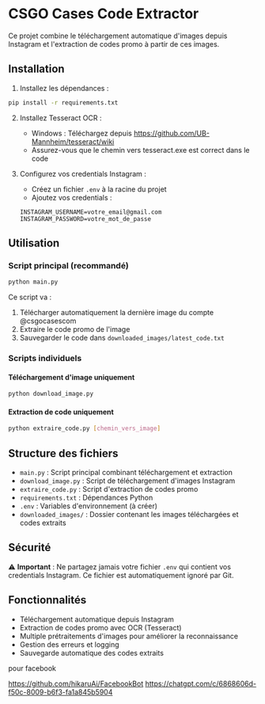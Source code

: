 # CSGO Cases Code Extractor

Ce projet combine le téléchargement automatique d'images depuis Instagram et l'extraction de codes promo à partir de ces images.

## Installation

1. Installez les dépendances :
```bash
pip install -r requirements.txt
```

2. Installez Tesseract OCR :
   - Windows : Téléchargez depuis https://github.com/UB-Mannheim/tesseract/wiki
   - Assurez-vous que le chemin vers tesseract.exe est correct dans le code

3. Configurez vos credentials Instagram :
   - Créez un fichier `.env` à la racine du projet
   - Ajoutez vos credentials :
   ```
   INSTAGRAM_USERNAME=votre_email@gmail.com
   INSTAGRAM_PASSWORD=votre_mot_de_passe
   ```

## Utilisation

### Script principal (recommandé)
```bash
python main.py
```

Ce script va :
1. Télécharger automatiquement la dernière image du compte @csgocasescom
2. Extraire le code promo de l'image
3. Sauvegarder le code dans `downloaded_images/latest_code.txt`

### Scripts individuels

#### Téléchargement d'image uniquement
```bash
python download_image.py
```

#### Extraction de code uniquement
```bash
python extraire_code.py [chemin_vers_image]
```

## Structure des fichiers

- `main.py` : Script principal combinant téléchargement et extraction
- `download_image.py` : Script de téléchargement d'images Instagram
- `extraire_code.py` : Script d'extraction de codes promo
- `requirements.txt` : Dépendances Python
- `.env` : Variables d'environnement (à créer)
- `downloaded_images/` : Dossier contenant les images téléchargées et codes extraits

## Sécurité

⚠️ **Important** : Ne partagez jamais votre fichier `.env` qui contient vos credentials Instagram. Ce fichier est automatiquement ignoré par Git.

## Fonctionnalités

- Téléchargement automatique depuis Instagram
- Extraction de codes promo avec OCR (Tesseract)
- Multiple prétraitements d'images pour améliorer la reconnaissance
- Gestion des erreurs et logging
- Sauvegarde automatique des codes extraits 



pour facebook

https://github.com/hikaruAi/FacebookBot
https://chatgpt.com/c/6868606d-f50c-8009-b6f3-fa1a845b5904